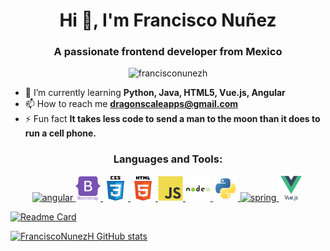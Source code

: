 <h1 align="center">Hi 👋, I'm Francisco Nuñez</h1>
<h3 align="center">A passionate frontend developer from Mexico</h3>

<p align="center"> <img src="https://komarev.com/ghpvc/?username=francisconunezh&label=Profile%20views&color=0e75b6&style=flat" alt="francisconunezh" /> </p>


- 🌱 I’m currently learning **Python, Java, HTML5, Vue.js, Angular**
- 📫 How to reach me **dragonscaleapps@gmail.com**
- ⚡ Fun fact **It takes less code to send a man to the moon than it does to run a cell phone.**

<p align="center">
</p>

<h3 align="center">Languages and Tools:</h3>
<p align="center"> <a href="https://angular.io" target="_blank" rel="noreferrer"> <img src="https://angular.io/assets/images/logos/angular/angular.svg" alt="angular" width="40" height="40"/> </a> <a href="https://getbootstrap.com" target="_blank" rel="noreferrer"> <img src="https://raw.githubusercontent.com/devicons/devicon/master/icons/bootstrap/bootstrap-plain-wordmark.svg" alt="bootstrap" width="40" height="40"/> </a> <a href="https://www.w3schools.com/css/" target="_blank" rel="noreferrer"> <img src="https://raw.githubusercontent.com/devicons/devicon/master/icons/css3/css3-original-wordmark.svg" alt="css3" width="40" height="40"/> </a> <a href="https://www.w3.org/html/" target="_blank" rel="noreferrer"> <img src="https://raw.githubusercontent.com/devicons/devicon/master/icons/html5/html5-original-wordmark.svg" alt="html5" width="40" height="40"/> </a> <a href="https://developer.mozilla.org/en-US/docs/Web/JavaScript" target="_blank" rel="noreferrer"> <img src="https://raw.githubusercontent.com/devicons/devicon/master/icons/javascript/javascript-original.svg" alt="javascript" width="40" height="40"/> </a> <a href="https://nodejs.org" target="_blank" rel="noreferrer"> <img src="https://raw.githubusercontent.com/devicons/devicon/master/icons/nodejs/nodejs-original-wordmark.svg" alt="nodejs" width="40" height="40"/> </a> <a href="https://www.python.org" target="_blank" rel="noreferrer"> <img src="https://raw.githubusercontent.com/devicons/devicon/master/icons/python/python-original.svg" alt="python" width="40" height="40"/> </a> <a href="https://spring.io/" target="_blank" rel="noreferrer"> <img src="https://www.vectorlogo.zone/logos/springio/springio-icon.svg" alt="spring" width="40" height="40"/> </a> <a href="https://vuejs.org/" target="_blank" rel="noreferrer"> <img src="https://raw.githubusercontent.com/devicons/devicon/master/icons/vuejs/vuejs-original-wordmark.svg" alt="vuejs" width="40" height="40"/> </a> </p>

[![Readme Card](https://github-readme-stats.vercel.app/api/pin/?username=FranciscoNunezH&repo=Katas-Python)](https://github.com/FranciscoNunezH/Katas-Python)

[![FranciscoNunezH GitHub stats](https://github-readme-stats.vercel.app/api?username=FranciscoNunezH&show_icons=true&theme=noctis_minimus)](https://github.com/FranciscoNunezH/github-readme-stats)


